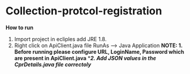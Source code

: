 # Collection-protcol-registration


**How to run**

1. Import project in ecliples add JRE 1.8.
2. Right click on ApiClient.java file RunAs --> Java Application
****NOTE: 1. Before running please configure URL, LoginName, Password which are present in ApiClient.java****
      ****2. Add JSON values in the CprDetails.java file correctoly***
        

